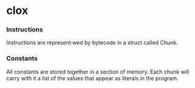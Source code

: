 # clox

### Instructions
Instructions are represent:wed by bytecode in a struct called Chunk.

### Constants
All constants are stored together in a section of memory. Each chunk will carry with it a list of the values that appear as literals in the program.
